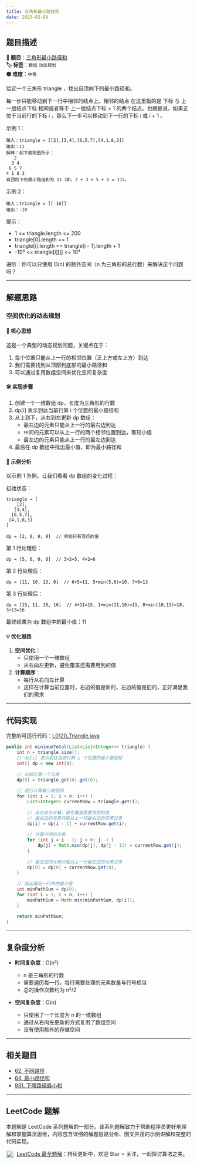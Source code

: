 ```yaml
---
title: 三角形最小路径和
date: 2025-02-09
---
```


## 题目描述

**🔗 题目**：[三角形最小路径和](https://leetcode.cn/problems/triangle/)  
**🏷️ 标签**：`数组` `动态规划`  
**🟡 难度**：`中等`  

给定一个三角形 triangle ，找出自顶向下的最小路径和。

每一步只能移动到下一行中相邻的结点上。相邻的结点 在这里指的是 下标 与 上一层结点下标 相同或者等于 上一层结点下标 + 1 的两个结点。也就是说，如果正位于当前行的下标 i ，那么下一步可以移动到下一行的下标 i 或 i + 1 。

示例 1：
```
输入：triangle = [[2],[3,4],[6,5,7],[4,1,8,3]]
输出：11
解释：如下面简图所示：
   2
  3 4
 6 5 7
4 1 8 3
自顶向下的最小路径和为 11（即，2 + 3 + 5 + 1 = 11）。
```

示例 2：
```
输入：triangle = [[-10]]
输出：-10
```

提示：
- 1 <= triangle.length <= 200
- triangle[0].length == 1
- triangle[i].length == triangle[i - 1].length + 1
- -10⁴ <= triangle[i][j] <= 10⁴

进阶：你可以只使用 O(n) 的额外空间（n 为三角形的总行数）来解决这个问题吗？

---

## 解题思路
### 空间优化的动态规划

#### 📝 核心思想
这是一个典型的动态规划问题，关键点在于：
1. 每个位置只能从上一行的相邻位置（正上方或左上方）到达
2. 我们需要找到从顶部到底部的最小路径和
3. 可以通过复用数组空间来优化空间复杂度

#### 🛠️ 实现步骤
1. 创建一个一维数组 dp，长度为三角形的行数
2. dp[i] 表示到达当前行第 i 个位置的最小路径和
3. 从上到下，从右到左更新 dp 数组：
   - 最右边的元素只能从上一行的最右边到达
   - 中间的元素可以从上一行的两个相邻位置到达，取较小值
   - 最左边的元素只能从上一行的最左边到达
4. 最后在 dp 数组中找出最小值，即为最小路径和

#### 🧩 示例分析
以示例 1 为例，让我们看看 dp 数组的变化过程：

初始状态：
```
triangle = [
    [2],
   [3,4],
  [6,5,7],
 [4,1,8,3]
]

dp = [2, 0, 0, 0]  // 初始只有顶点的值
```

第 1 行处理后：
```
dp = [5, 6, 0, 0]  // 3+2=5, 4+2=6
```

第 2 行处理后：
```
dp = [11, 10, 13, 0]  // 6+5=11, 5+min(5,6)=10, 7+6=13
```

第 3 行处理后：
```
dp = [15, 11, 18, 16]  // 4+11=15, 1+min(11,10)=11, 8+min(10,13)=18, 3+13=16
```

最终结果为 dp 数组中的最小值：11

#### 💡 优化思路
1. **空间优化**：
   - 只使用一个一维数组
   - 从右向左更新，避免覆盖还需要用到的值
2. **计算顺序**：
   - 每行从右向左计算
   - 这样在计算当前位置时，右边的值是新的，左边的值是旧的，正好满足我们的需求

---

## 代码实现

完整的可运行代码：[L0120_Triangle.java](../src/main/java/L0120_Triangle.java)

```java
public int minimumTotal(List<List<Integer>> triangle) {
    int n = triangle.size();
    // dp[i] 表示到达当前行第 i 个位置的最小路径和
    int[] dp = new int[n];
    
    // 初始化第一个元素
    dp[0] = triangle.get(0).get(0);
    
    // 逐行计算最小路径和
    for (int i = 1; i < n; i++) {
        List<Integer> currentRow = triangle.get(i);
        
        // 从右向左计算，避免覆盖需要用到的值
        // 最右边的元素只能从上一行最右边的元素过来
        dp[i] = dp[i - 1] + currentRow.get(i);
        
        // 计算中间的元素
        for (int j = i - 1; j > 0; j--) {
            dp[j] = Math.min(dp[j], dp[j - 1]) + currentRow.get(j);
        }
        
        // 最左边的元素只能从上一行最左边的元素过来
        dp[0] = dp[0] + currentRow.get(0);
    }
    
    // 找出最后一行中的最小值
    int minPathSum = dp[0];
    for (int i = 1; i < n; i++) {
        minPathSum = Math.min(minPathSum, dp[i]);
    }
    
    return minPathSum;
}
```

---

## 复杂度分析

- **时间复杂度**：O(n²)
  - n 是三角形的行数
  - 需要遍历每一行，每行需要处理的元素数量与行号相当
  - 总的操作次数约为 n²/2

- **空间复杂度**：O(n)
  - 只使用了一个长度为 n 的一维数组
  - 通过从右向左更新的方式复用了数组空间
  - 没有使用额外的存储空间

---

## 相关题目

- [62. 不同路径](https://leetcode.cn/problems/unique-paths/)
- [64. 最小路径和](https://leetcode.cn/problems/minimum-path-sum/)
- [931. 下降路径最小和](https://leetcode.cn/problems/minimum-falling-path-sum/)

---

## LeetCode 题解

本题解是 LeetCode 系列题解的一部分。该系列题解致力于帮助程序员更好地理解和掌握算法思维，内容包含详细的解题思路分析、图文并茂的示例讲解和完整的代码实现。

<img src="https://github.githubassets.com/images/modules/logos_page/GitHub-Mark.png" alt="GitHub" width="20" style="vertical-align: middle; margin-right: 5px"> [LeetCode 最全题解](https://github.com/LjyYano/LeetCode)：持续更新中，欢迎 Star ⭐️ 关注，一起探讨算法之美。 